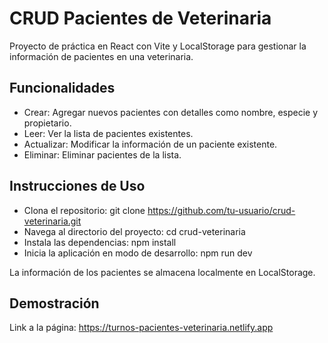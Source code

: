 # CRUD Pacientes de Veterinaria

Proyecto de práctica en React con Vite y LocalStorage para gestionar la información de pacientes en una veterinaria.

## Funcionalidades

* Crear: Agregar nuevos pacientes con detalles como nombre, especie y propietario.
* Leer: Ver la lista de pacientes existentes.
* Actualizar: Modificar la información de un paciente existente.
* Eliminar: Eliminar pacientes de la lista.

## Instrucciones de Uso

* Clona el repositorio: git clone https://github.com/tu-usuario/crud-veterinaria.git
* Navega al directorio del proyecto: cd crud-veterinaria
* Instala las dependencias: npm install
* Inicia la aplicación en modo de desarrollo: npm run dev

La información de los pacientes se almacena localmente en LocalStorage.

## Demostración
Link a la página: https://turnos-pacientes-veterinaria.netlify.app